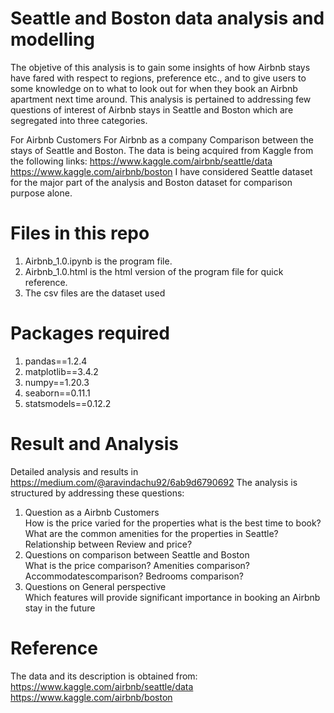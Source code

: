 # Seattle and Boston data analysis and modelling
The objetive of this analysis is to gain some insights of how Airbnb stays have fared with respect to regions, preference etc., and to give users to some knowledge on to what to look out for when they book an Airbnb apartment next time around.
This analysis is pertained to addressing few questions of interest of Airbnb stays in Seattle and Boston which are segregated into three categories.

For Airbnb Customers
For Airbnb as a company
Comparison between the stays of Seattle and Boston.
The data is being acquired from Kaggle from the following links:
https://www.kaggle.com/airbnb/seattle/data
https://www.kaggle.com/airbnb/boston
I have considered Seattle dataset for the major part of the analysis and Boston dataset for comparison purpose alone.
# Files in this repo
<ol> 
  <li> Airbnb_1.0.ipynb is the program file. </li>
  <li> Airbnb_1.0.html is the html version of the program file for quick reference. </li>
  <li> The csv files are the dataset used </li>
</ol>

# Packages required
<ol>
  <li> pandas==1.2.4 </li>
  <li> matplotlib==3.4.2 </li>
  <li> numpy==1.20.3 </li>
  <li> seaborn==0.11.1 </li>
  <li> statsmodels==0.12.2 </li>
</ol>

# Result and Analysis

Detailed analysis and results in https://medium.com/@aravindachu92/6ab9d6790692
The analysis is structured by addressing these questions:
<ol>
  <li> Question as a Airbnb Customers </li>
How is the price varied for the properties
what is the best time to book?
What are the common amenities for the properties in Seattle?
Relationship between Review and price?

  <li> Questions on comparison between Seattle and Boston </li>
What is the price comparison?
Amenities comparison?
Accommodatescomparison?
Bedrooms comparison?

  <li> Questions on General perspective </li>
Which features will provide significant importance in booking an Airbnb stay in the future
</ol>

# Reference
The data and its description is obtained from:
https://www.kaggle.com/airbnb/seattle/data
https://www.kaggle.com/airbnb/boston




